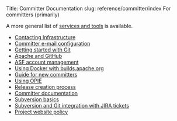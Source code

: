 Title: Committer Documentation
slug: reference/committer/index
For committers (primarily)

A more general list of <a href="https://infra.apache.org/services.html">services and tools</a> is available. 

* <a href="https://infra.apache.org/infra-contact.html">Contacting Infrastructure</a>
* <a href="https://infra.apache.org/committer-email.html">Committer e-mail configuration</a>
* <a href="https://infra.apache.org/git-primer.html">Getting started with Git</a>
* <a href="https://infra.apache.org/git-primer.html">Apache and GitHub</a>
* <a href="https://infra.apache.org/account-mgmt.html">ASF account management</a>
* <a href="https://infra.apache.org/release-distribution.html#dockerhub">Using Docker with builds.apache.org</a>
* <a href="https://infra.apache.org/new-committers-guide.html">Guide for new committers</a>
* <a href="https://cwiki.apache.org/confluence/display/INFRA/OPIE">Using OPIE</a>
* <a href="https://infra.apache.org/release-publishing.html">Release creation process</a>
* [Committer documentation](start.html)
* <a href="https://infra.apache.org/svn-basics.html">Subversion basics</a>
* <a href="https://infra.apache.org/svngit2jira.html">Subversion and Git integration with JIRA tickets</a>
* <a href="https://infra.apache.org/project-site-policy.html">Project website policy</a>
